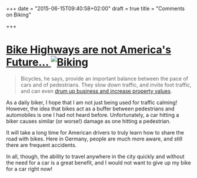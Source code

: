 +++
date = "2015-06-15T09:40:58+02:00"
draft = true
title = "Comments on Biking"

+++

[ Bike Highways are not America's Future... ![Biking](https://38.media.tumblr.com/tumblr_mzg4ig9VX71qzo6vv_og.jpg)](http://qz.com/166260/elevated-bike-highways-are-not-americas-future-nor-should-they-be/)
=================

> Bicycles, he says, provide an important balance between the pace of cars and of pedestrians. They slow down traffic, and invite foot traffic, and can even [drum up business and increase property values](http://www.ssti.us/Events/the-positive-link-between-bike-and-pedestrian-street-improvements-and-economic-activity-in-nyc/).

As a daily biker, I hope that I am not just being used for traffic calming!  However, the idea that bikes act as a buffer between pedestrians and automobiles is one I had not heard before.  Unfortunately, a car hitting a biker causes similar (or worse!) damage as one hitting a pedestrian.

It will take a long time for American drivers to truly learn how to share the road with bikes.  Here in Germany, people are much more aware, and still there are frequent accidents.

In all, though, the ability to travel anywhere in the city quickly and without the need for a car is a great benefit, and I would not want to give up my bike for a car right now!